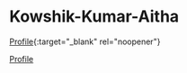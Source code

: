 # Kowshik-Kumar-Aitha

[Profile](https://kowshik-407.github.io/Kowshik-Kumar-Aitha/){:target="_blank" rel="noopener"}

<a href="https://kowshik-407.github.io/Kowshik-Kumar-Aitha/" target="_blank">Profile</a>
